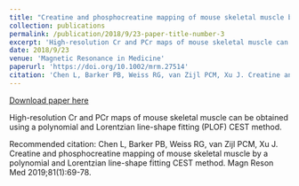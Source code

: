 ```yaml
---
title: "Creatine and phosphocreatine mapping of mouse skeletal muscle by a polynomial and Lorentzian line-shape fitting CEST method"
collection: publications
permalink: /publication/2018/9/23-paper-title-number-3
excerpt: 'High-resolution Cr and PCr maps of mouse skeletal muscle can be obtained using a polynomial and Lorentzian line-shape fitting (PLOF) CEST method.'
date: 2018/9/23
venue: 'Magnetic Resonance in Medicine'
paperurl: 'https://doi.org/10.1002/mrm.27514'
citation: 'Chen L, Barker PB, Weiss RG, van Zijl PCM, Xu J. Creatine and phosphocreatine mapping of mouse skeletal muscle by a polynomial and Lorentzian line-shape fitting CEST method. Magn Reson Med 2019;81(1):69-78.'
---
```


<a href='https://doi.org/10.1002/mrm.27514'>Download paper here</a>

High-resolution Cr and PCr maps of mouse skeletal muscle can be obtained using a polynomial and Lorentzian line-shape fitting (PLOF) CEST method.

Recommended citation: Chen L, Barker PB, Weiss RG, van Zijl PCM, Xu J. Creatine and phosphocreatine mapping of mouse skeletal muscle by a polynomial and Lorentzian line-shape fitting CEST method. Magn Reson Med 2019;81(1):69-78.